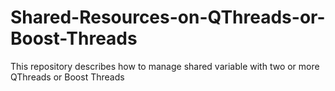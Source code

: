 # Shared-Resources-on-QThreads-or-Boost-Threads
This repository describes how to manage shared variable with two or more QThreads or Boost Threads
